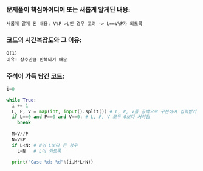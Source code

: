 ### 문제풀이 핵심아이디어 또는 새롭게 알게된 내용: 
    새롭게 알게 된 내용: V%P >L인 경우 고려 -> L==V%P가 되도록  
    
### 코드의 시간복잡도와 그 이유:
    O(1)
    이유: 상수만큼 반복되기 때문 
    
    
### 주석이 가득 담긴 코드:
```python
i=0

while True:
  i += 1
  L, P, V = map(int, input().split()) # L, P, V를 공백으로 구분하여 입력받기
  if L==0 and P==0 and V==0: # L, P, V 모두 0보다 커야됨
    break
      
  M=V//P
  N=V%P 
  if L<N: # N이 L보다 큰 경우
    L=N   # L이 되도록
      
  print("Case %d: %d"%(i,M*L+N))
```
